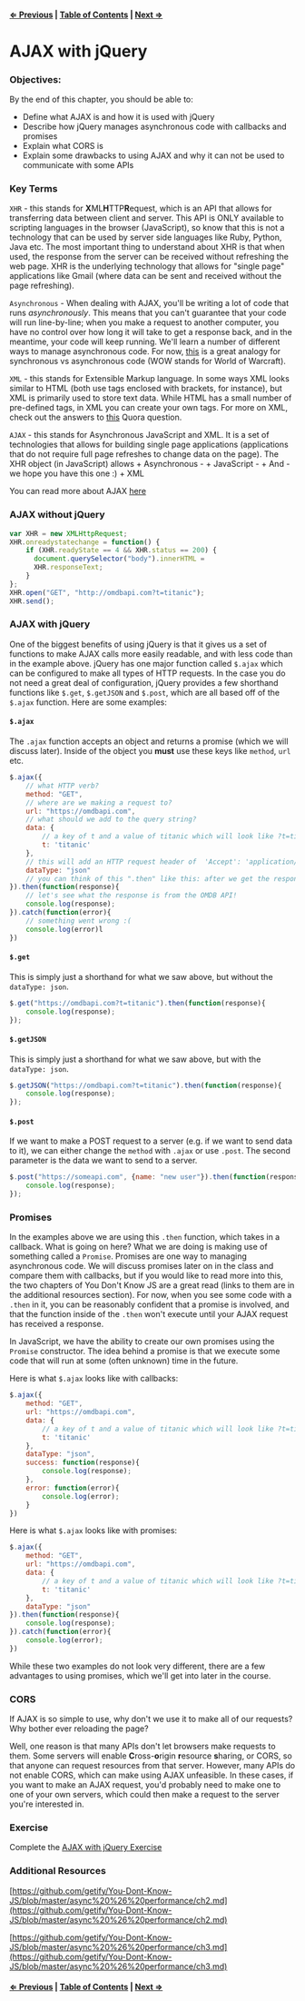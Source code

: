 #### [⇐ Previous](./03-how-the-web-works.md) | [Table of Contents](./../readme.md) | [Next ⇒](./05-async-javascript.md)

# AJAX with jQuery

### Objectives:

By the end of this chapter, you should be able to:

- Define what AJAX is and how it is used with jQuery
- Describe how jQuery manages asynchronous code with callbacks and promises 
- Explain what CORS is
- Explain some drawbacks to using AJAX and why it can not be used to communicate with some APIs

### Key Terms

`XHR` - this stands for **X**ML**H**TTP**R**equest, which is an API that allows for transferring data between client and server. This API is ONLY available to scripting languages in the browser (JavaScript), so know that this is not a technology that can be used by server side languages like Ruby, Python, Java etc. The most important thing to understand about XHR is that when used, the response from the server can be received without refreshing the web page. XHR is the underlying technology that allows for "single page" applications like Gmail (where data can be sent and received without the page refreshing).

`Asynchronous` - When dealing with AJAX, you'll be writing a lot of code that runs _asynchronously_. This means that you can't guarantee that your code will run line-by-line; when you make a request to another computer, you have no control over how long it will take to get a response back, and in the meantime, your code will keep running. We'll learn a number of different ways to manage asynchronous code. For now, [this](http://stackoverflow.com/questions/4559032/easy-to-understand-definition-of-asynchronous-event) is a great analogy for synchronous vs asynchronous code (WOW stands for World of Warcraft).

`XML` - this stands for Extensible Markup language. In some ways XML looks similar to HTML (both use tags enclosed with brackets, for instance), but XML is primarily used to store text data. While HTML has a small number of pre-defined tags, in XML you can create your own tags. For more on XML, check out the answers to [this](https://www.quora.com/What-is-the-difference-between-HTML-and-XML) Quora question. 

`AJAX` - this stands for Asynchronous JavaScript and XML. It is a set of technologies that allows for building single page applications (applications that do not require full page refreshes to change data on the page). The XHR object (in JavaScript) allows 
    + Asynchronous - 
    + JavaScript - 
    + And - we hope you have this one :)
    + XML

You can read more about AJAX [here](https://developer.mozilla.org/en-US/docs/AJAX/Getting_Started)

### AJAX without jQuery

```javascript
var XHR = new XMLHttpRequest;
XHR.onreadystatechange = function() {
    if (XHR.readyState == 4 && XHR.status == 200) {
      document.querySelector("body").innerHTML =
      XHR.responseText;
    }
};
XHR.open("GET", "http://omdbapi.com?t=titanic");
XHR.send();
```

### AJAX with jQuery

One of the biggest benefits of using jQuery is that it gives us a set of functions to make AJAX calls more easily readable, and with less code than in the example above. jQuery has one major function called `$.ajax` which can be configured to make all types of HTTP requests. In the case you do not need a great deal of configuration, jQuery provides a few shorthand functions like `$.get`, `$.getJSON` and `$.post`, which are all based off of the `$.ajax` function. Here are some examples:

#### `$.ajax`

The `.ajax` function accepts an object and returns a promise (which we will discuss later). Inside of the object you **must** use these keys like `method`, `url` etc. 

```javascript
$.ajax({
    // what HTTP verb?
    method: "GET",
    // where are we making a request to?
    url: "https://omdbapi.com",
    // what should we add to the query string?
    data: {
        // a key of t and a value of titanic which will look like ?t=titanic
        t: 'titanic'
    },
    // this will add an HTTP request header of  'Accept': 'application/json'
    dataType: "json"
    // you can think of this ".then" like this: after we get the response, then what do we do? 
}).then(function(response){
    // let's see what the response is from the OMDB API!
    console.log(response);
}).catch(function(error){
    // something went wrong :(
    console.log(error)l
})
```

#### `$.get`

This is simply just a shorthand for what we saw above, but without the `dataType: json`.

```javascript
$.get("https://omdbapi.com?t=titanic").then(function(response){
    console.log(response);
});
```

#### `$.getJSON`

This is simply just a shorthand for what we saw above, but with the `dataType: json`.

```javascript
$.getJSON("https://omdbapi.com?t=titanic").then(function(response){
    console.log(response);
});
```

#### `$.post`

If we want to make a POST request to a server (e.g. if we want to send data to it), we can either change the `method` with `.ajax` or use `.post`. The second parameter is the data we want to send to a server. 

```javascript
$.post("https://someapi.com", {name: "new user"}).then(function(response){
    console.log(response);
});
```

### Promises

In the examples above we are using this `.then` function, which takes in a callback. What is going on here? What we are doing is making use of something called a `Promise`. Promises are one way to managing asynchronous code. We will discuss promises later on in the class and compare them with callbacks, but if you would like to read more into this, the two chapters of You Don't Know JS are a great read (links to them are in the additional resources section). For now, when you see some code with a `.then` in it, you can be reasonably confident that a promise is involved, and that the function inside of the `.then` won't execute until your AJAX request has received a response.

In JavaScript, we have the ability to create our own promises using the `Promise` constructor. The idea behind a promise is that we execute some code that will run at some (often unknown) time in the future.

Here is what `$.ajax` looks like with callbacks:

```javascript
$.ajax({
    method: "GET",
    url: "https://omdbapi.com",
    data: {
        // a key of t and a value of titanic which will look like ?t=titanic
        t: 'titanic'
    },
    dataType: "json",
    success: function(response){
        console.log(response);
    },
    error: function(error){
        console.log(error);
    }
})
```

Here is what `$.ajax` looks like with promises:

```javascript
$.ajax({
    method: "GET",
    url: "https://omdbapi.com",
    data: {
        // a key of t and a value of titanic which will look like ?t=titanic
        t: 'titanic'
    },
    dataType: "json"
}).then(function(response){
    console.log(response);
}).catch(function(error){
    console.log(error);
})
```

While these two examples do not look very different, there are a few advantages to using promises, which we'll get into later in the course. 

### CORS

If AJAX is so simple to use, why don't we use it to make all of our requests? Why bother ever reloading the page?

Well, one reason is that many APIs don't let browsers make requests to them. Some servers will enable **C**ross-**o**rigin **r**esource **s**haring, or CORS, so that anyone can request resources from that server. However, many APIs do not enable CORS, which can make using AJAX unfeasible. In these cases, if you want to make an AJAX request, you'd probably need to make one to one of your own servers, which could then make a request to the server you're interested in. 

### Exercise

Complete the [AJAX with jQuery Exercise](https://github.com/rithmschool/intermediate_js_exercises/tree/master/ajax_with_jquery_exercise)

### Additional Resources

[https://github.com/getify/You-Dont-Know-JS/blob/master/async%20%26%20performance/ch2.md](https://github.com/getify/You-Dont-Know-JS/blob/master/async%20%26%20performance/ch2.md)

[https://github.com/getify/You-Dont-Know-JS/blob/master/async%20%26%20performance/ch3.md](https://github.com/getify/You-Dont-Know-JS/blob/master/async%20%26%20performance/ch3.md)

#### [⇐ Previous](./03-how-the-web-works.md) | [Table of Contents](./../readme.md) | [Next ⇒](./05-async-javascript.md)
